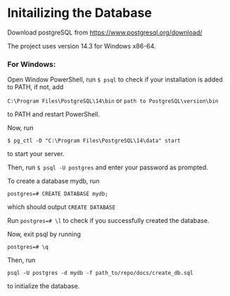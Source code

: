 # Initailizing the Database

Download postgreSQL from https://www.postgresql.org/download/

The project uses version 14.3 for Windows x86-64.

### For Windows:

Open Window PowerShell, run
```$ psql```
to check if your installation is added to PATH, if not, add

```C:\Program Files\PostgreSQL\14\bin``` or ```path to PostgreSQL\version\bin```
 
to PATH and restart PowerShell.

Now, run

```$ pg_ctl -D "C:\Program Files\PostgreSQL\14\data" start```

to start your server.

Then, run
```$ psql -U postgres```
and enter your password as prompted.

To create a database mydb, run

```postgres=# CREATE DATABASE mydb;```

which should output ```CREATE DATABASE```

Run ```postgres=# \l``` to check if you successfully created the database.

Now, exit psql by running 

```postgres=# \q```

Then, run 

```psql -U postgres -d mydb -f path_to/repo/docs/create_db.sql```

to initialize the database.